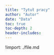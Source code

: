 ```yaml
---
title: "Tytuł pracy"
author: "Autor"
date: "Data"
toc: true
toc-depth: 2
header-includes:
---
```



!import: ./file.md
